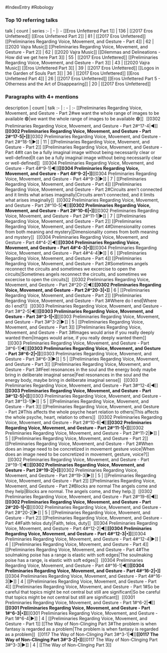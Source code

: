 #IndexEntry #Robology

### Top 10 referring talks
talk | count | series
:- | - |: -
[[Eros Unfettered Part 1]] | 136 | [[2017 Eros Unfettered]]
[[Eros Unfettered Part 2]] | 81 | [[2017 Eros Unfettered]]
[[Preliminaries Regarding Voice, Movement, and Gesture - Part 4]] | 62 | [[2020 Vajra Music]]
[[Preliminaries Regarding Voice, Movement, and Gesture - Part 2]] | 62 | [[2020 Vajra Music]]
[[Dilemmas and Delineations - How did we get here Part 3]] | 55 | [[2017 Eros Unfettered]]
[[Preliminaries Regarding Voice, Movement, and Gesture - Part 3]] | 43 | [[2020 Vajra Music]]
[[Eros Unfettered Part 3]] | 39 | [[2017 Eros Unfettered]]
[[Logos in the Garden of Souls Part 3]] | 36 | [[2017 Eros Unfettered]]
[[Eros Unfettered Part 4]] | 26 | [[2017 Eros Unfettered]]
[[Eros Unfettered Part 5 - Otherness and the Art of Disappearing]] | 20 | [[2017 Eros Unfettered]]

### Paragraphs with 4+ mentions
description | count | talk
:- | : - | :-
[[Preliminaries Regarding Voice, Movement, and Gesture - Part 2#we want the whole range of images to be available 🟢\|we want the whole range of images to be available 🟢]] &nbsp;&nbsp;[[0302 Preliminaries Regarding Voice, Movement, and Gesture - Part 2#^17-4\|◀]]**[[0302 Preliminaries Regarding Voice, Movement, and Gesture - Part 2#^17-5\|•]]**[[0302 Preliminaries Regarding Voice, Movement, and Gesture - Part 2#^18-1\|▶]] | 11 | [[Preliminaries Regarding Voice, Movement, and Gesture - Part 2]]
[[Preliminaries Regarding Voice, Movement, and Gesture - Part 4#It can be a fully imaginal image without being necessarily clear or well-defined\|It can be a fully imaginal image without being necessarily clear or well-defined]] &nbsp;&nbsp;[[0304 Preliminaries Regarding Voice, Movement, and Gesture - Part 4#^9-1\|◀]]**[[0304 Preliminaries Regarding Voice, Movement, and Gesture - Part 4#^9-2\|•]]**[[0304 Preliminaries Regarding Voice, Movement, and Gesture - Part 4#^9-3\|▶]] | 7 | [[Preliminaries Regarding Voice, Movement, and Gesture - Part 4]]
[[Preliminaries Regarding Voice, Movement, and Gesture - Part 2#Circuits aren't connected and it limits what arises imaginally\|Circuits aren't connected, and it limits what arises imaginally]] &nbsp;&nbsp;[[0302 Preliminaries Regarding Voice, Movement, and Gesture - Part 2#^10-5\|◀]]**[[0302 Preliminaries Regarding Voice, Movement, and Gesture - Part 2#^10-6\|•]]**[[0302 Preliminaries Regarding Voice, Movement, and Gesture - Part 2#^11-1\|▶]] | 7 | [[Preliminaries Regarding Voice, Movement, and Gesture - Part 2]]
[[Preliminaries Regarding Voice, Movement, and Gesture - Part 4#Dimensionality comes from both meaning and mystery\|Dimensionality comes from both meaning and mystery]] &nbsp;&nbsp;[[0304 Preliminaries Regarding Voice, Movement, and Gesture - Part 4#^4-2\|◀]]**[[0304 Preliminaries Regarding Voice, Movement, and Gesture - Part 4#^4-3\|•]]**[[0304 Preliminaries Regarding Voice, Movement, and Gesture - Part 4#^4-4\|▶]] | 6 | [[Preliminaries Regarding Voice, Movement, and Gesture - Part 4]]
[[Preliminaries Regarding Voice, Movement, and Gesture - Part 2#Sometimes angels reconnect the circuits and sometimes we excercise to open the circuits\|Sometimes angels reconnect the circuits, and sometimes we excercise to open the circuits]] &nbsp;&nbsp;[[0302 Preliminaries Regarding Voice, Movement, and Gesture - Part 2#^20-2\|◀]]**[[0302 Preliminaries Regarding Voice, Movement, and Gesture - Part 2#^20-3\|•]]** | 6 | [[Preliminaries Regarding Voice, Movement, and Gesture - Part 2]]
[[Preliminaries Regarding Voice, Movement, and Gesture - Part 3#Where do I end\|Where do I end?]] &nbsp;&nbsp;[[0303 Preliminaries Regarding Voice, Movement, and Gesture - Part 3#^2-5\|◀]]**[[0303 Preliminaries Regarding Voice, Movement, and Gesture - Part 3#^3-1\|•]]**[[0303 Preliminaries Regarding Voice, Movement, and Gesture - Part 3#^3-2\|▶]] | 5 | [[Preliminaries Regarding Voice, Movement, and Gesture - Part 3]]
[[Preliminaries Regarding Voice, Movement, and Gesture - Part 3#Images would arise if you really deeply wanted them\|Images would arise, if you really deeply wanted them]] &nbsp;&nbsp;[[0303 Preliminaries Regarding Voice, Movement, and Gesture - Part 3#^6-1\|◀]]**[[0303 Preliminaries Regarding Voice, Movement, and Gesture - Part 3#^6-2\|•]]**[[0303 Preliminaries Regarding Voice, Movement, and Gesture - Part 3#^6-3\|▶]] | 5 | [[Preliminaries Regarding Voice, Movement, and Gesture - Part 3]]
[[Preliminaries Regarding Voice, Movement, and Gesture - Part 3#Feel resonances in the soul and the energy body maybe bring in deliberate imaginal sense\|Feel resonances in the soul and the energy body, maybe bring in deliberate imaginal sense]] &nbsp;&nbsp;[[0303 Preliminaries Regarding Voice, Movement, and Gesture - Part 3#^12-4\|◀]]**[[0303 Preliminaries Regarding Voice, Movement, and Gesture - Part 3#^12-5\|•]]**[[0303 Preliminaries Regarding Voice, Movement, and Gesture - Part 3#^13-1\|▶]] | 5 | [[Preliminaries Regarding Voice, Movement, and Gesture - Part 3]]
[[Preliminaries Regarding Voice, Movement, and Gesture - Part 2#This affects the whole psyche heart relation to others\|This affects the whole psyche, heart, relation to others]] &nbsp;&nbsp;[[0302 Preliminaries Regarding Voice, Movement, and Gesture - Part 2#^10-6\|◀]]**[[0302 Preliminaries Regarding Voice, Movement, and Gesture - Part 2#^11-1\|•]]**[[0302 Preliminaries Regarding Voice, Movement, and Gesture - Part 2#^11-2\|▶]] | 5 | [[Preliminaries Regarding Voice, Movement, and Gesture - Part 2]]
[[Preliminaries Regarding Voice, Movement, and Gesture - Part 2#When does an image need to be concretized in movement gesture voice\|When does an image need to be concretized in movement, gesture, voice?]] &nbsp;&nbsp;[[0302 Preliminaries Regarding Voice, Movement, and Gesture - Part 2#^19-1\|◀]]**[[0302 Preliminaries Regarding Voice, Movement, and Gesture - Part 2#^19-2\|•]]**[[0302 Preliminaries Regarding Voice, Movement, and Gesture - Part 2#^19-3\|▶]] | 5 | [[Preliminaries Regarding Voice, Movement, and Gesture - Part 2]]
[[Preliminaries Regarding Voice, Movement, and Gesture - Part 2#Blocks are normal The angels come and they help\|Blocks are normal. The angels come, and they help.]] &nbsp;&nbsp;[[0302 Preliminaries Regarding Voice, Movement, and Gesture - Part 2#^19-6\|◀]]**[[0302 Preliminaries Regarding Voice, Movement, and Gesture - Part 2#^20-1\|•]]**[[0302 Preliminaries Regarding Voice, Movement, and Gesture - Part 2#^20-2\|▶]] | 5 | [[Preliminaries Regarding Voice, Movement, and Gesture - Part 2]]
[[Preliminaries Regarding Voice, Movement, and Gesture - Part 4#Faith telos duty\|Faith, telos, duty]] &nbsp;&nbsp;[[0304 Preliminaries Regarding Voice, Movement, and Gesture - Part 4#^12-2\|◀]]**[[0304 Preliminaries Regarding Voice, Movement, and Gesture - Part 4#^12-3\|•]]**[[0304 Preliminaries Regarding Voice, Movement, and Gesture - Part 4#^12-4\|▶]] | 4 | [[Preliminaries Regarding Voice, Movement, and Gesture - Part 4]]
[[Preliminaries Regarding Voice, Movement, and Gesture - Part 4#The soulmaking poise has a range is elastic with soft edges\|The soulmaking poise has a range, is elastic with soft edges]] &nbsp;&nbsp;[[0304 Preliminaries Regarding Voice, Movement, and Gesture - Part 4#^16-1\|◀]]**[[0304 Preliminaries Regarding Voice, Movement, and Gesture - Part 4#^16-2\|•]]**[[0304 Preliminaries Regarding Voice, Movement, and Gesture - Part 4#^16-3\|▶]] | 4 | [[Preliminaries Regarding Voice, Movement, and Gesture - Part 4]]
[[Preliminaries Regarding Voice, Movement, and Gesture - Part 1#So be careful that topics might be not central but still are significant\|So be careful that topics might be not central but still are significant]] &nbsp;&nbsp;[[0301 Preliminaries Regarding Voice, Movement, and Gesture - Part 1#^6-2\|◀]]**[[0301 Preliminaries Regarding Voice, Movement, and Gesture - Part 1#^6-3\|•]]**[[0301 Preliminaries Regarding Voice, Movement, and Gesture - Part 1#^6-4\|▶]] | 4 | [[Preliminaries Regarding Voice, Movement, and Gesture - Part 1]]
[[The Way of Non-Clinging Part 3#The problem is when fantasy is regarded as a problem\|The problem is when fantasy is regarded as a problem]] &nbsp;&nbsp;[[0117 The Way of Non-Clinging Part 3#^3-1\|◀]]**[[0117 The Way of Non-Clinging Part 3#^3-2\|•]]**[[0117 The Way of Non-Clinging Part 3#^3-3\|▶]] | 4 | [[The Way of Non-Clinging Part 3]]

